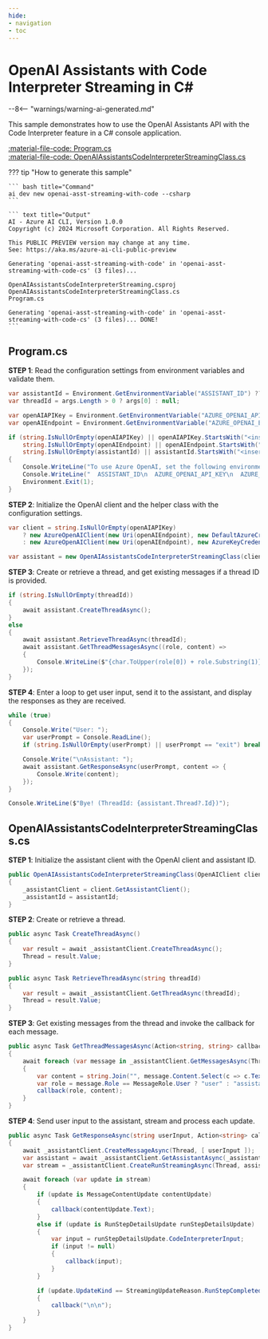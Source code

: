 ```yaml
---
hide:
- navigation
- toc
---
```

# OpenAI Assistants with Code Interpreter Streaming in C\#

--8<-- "warnings/warning-ai-generated.md"

This sample demonstrates how to use the OpenAI Assistants API with the Code Interpreter feature in a C# console application.

[:material-file-code: Program.cs](https://raw.githubusercontent.com/robch/book-of-ai/main/docs/samples/openai-asst-streaming-with-code-cs/Program.cs)  
[:material-file-code: OpenAIAssistantsCodeInterpreterStreamingClass.cs](https://raw.githubusercontent.com/robch/book-of-ai/main/docs/samples/openai-asst-streaming-with-code-cs/OpenAIAssistantsCodeInterpreterStreamingClass.cs)  

??? tip "How to generate this sample"

    ``` bash title="Command"
    ai dev new openai-asst-streaming-with-code --csharp
    ```

    ``` text title="Output"
    AI - Azure AI CLI, Version 1.0.0
    Copyright (c) 2024 Microsoft Corporation. All Rights Reserved.

    This PUBLIC PREVIEW version may change at any time.
    See: https://aka.ms/azure-ai-cli-public-preview

    Generating 'openai-asst-streaming-with-code' in 'openai-asst-streaming-with-code-cs' (3 files)...

    OpenAIAssistantsCodeInterpreterStreaming.csproj
    OpenAIAssistantsCodeInterpreterStreamingClass.cs
    Program.cs

    Generating 'openai-asst-streaming-with-code' in 'openai-asst-streaming-with-code-cs' (3 files)... DONE!
    ```

## Program.cs

**STEP 1**: Read the configuration settings from environment variables and validate them.

``` csharp title="Program.cs"
var assistantId = Environment.GetEnvironmentVariable("ASSISTANT_ID") ?? "<insert your OpenAI assistant ID here>";
var threadId = args.Length > 0 ? args[0] : null;

var openAIAPIKey = Environment.GetEnvironmentVariable("AZURE_OPENAI_API_KEY") ?? "<insert your Azure OpenAI API key here>";
var openAIEndpoint = Environment.GetEnvironmentVariable("AZURE_OPENAI_ENDPOINT") ?? "<insert your Azure OpenAI endpoint here>";

if (string.IsNullOrEmpty(openAIAPIKey) || openAIAPIKey.StartsWith("<insert") ||
    string.IsNullOrEmpty(openAIEndpoint) || openAIEndpoint.StartsWith("<insert") ||
    string.IsNullOrEmpty(assistantId) || assistantId.StartsWith("<insert"))
{
    Console.WriteLine("To use Azure OpenAI, set the following environment variables:");
    Console.WriteLine("  ASSISTANT_ID\n  AZURE_OPENAI_API_KEY\n  AZURE_OPENAI_ENDPOINT");
    Environment.Exit(1);
}
```

**STEP 2**: Initialize the OpenAI client and the helper class with the configuration settings.

``` csharp title="Program.cs"
var client = string.IsNullOrEmpty(openAIAPIKey)
    ? new AzureOpenAIClient(new Uri(openAIEndpoint), new DefaultAzureCredential())
    : new AzureOpenAIClient(new Uri(openAIEndpoint), new AzureKeyCredential(openAIAPIKey));

var assistant = new OpenAIAssistantsCodeInterpreterStreamingClass(client, assistantId);
```

**STEP 3**: Create or retrieve a thread, and get existing messages if a thread ID is provided.

``` csharp title="Program.cs"
if (string.IsNullOrEmpty(threadId))
{
    await assistant.CreateThreadAsync();
}
else
{
    await assistant.RetrieveThreadAsync(threadId);
    await assistant.GetThreadMessagesAsync((role, content) => 
    {
        Console.WriteLine($"{char.ToUpper(role[0]) + role.Substring(1)}: {content}\n");
    });
}
```

**STEP 4**: Enter a loop to get user input, send it to the assistant, and display the responses as they are received.

``` csharp title="Program.cs"
while (true)
{
    Console.Write("User: ");
    var userPrompt = Console.ReadLine();
    if (string.IsNullOrEmpty(userPrompt) || userPrompt == "exit") break;

    Console.Write("\nAssistant: ");
    await assistant.GetResponseAsync(userPrompt, content => {
        Console.Write(content);
    });
}

Console.WriteLine($"Bye! (ThreadId: {assistant.Thread?.Id})");
```

## OpenAIAssistantsCodeInterpreterStreamingClass.cs

**STEP 1**: Initialize the assistant client with the OpenAI client and assistant ID.

``` csharp title="OpenAIAssistantsCodeInterpreterStreamingClass.cs"
public OpenAIAssistantsCodeInterpreterStreamingClass(OpenAIClient client, string assistantId)
{
    _assistantClient = client.GetAssistantClient();
    _assistantId = assistantId;
}
```

**STEP 2**: Create or retrieve a thread.

``` csharp title="OpenAIAssistantsCodeInterpreterStreamingClass.cs"
public async Task CreateThreadAsync()
{
    var result = await _assistantClient.CreateThreadAsync();
    Thread = result.Value;
}

public async Task RetrieveThreadAsync(string threadId)
{
    var result = await _assistantClient.GetThreadAsync(threadId);
    Thread = result.Value;
}
```

**STEP 3**: Get existing messages from the thread and invoke the callback for each message.

``` csharp title="OpenAIAssistantsCodeInterpreterStreamingClass.cs"
public async Task GetThreadMessagesAsync(Action<string, string> callback)
{
    await foreach (var message in _assistantClient.GetMessagesAsync(Thread, ListOrder.OldestFirst))
    {
        var content = string.Join("", message.Content.Select(c => c.Text));
        var role = message.Role == MessageRole.User ? "user" : "assistant";
        callback(role, content);
    }
}
```

**STEP 4**: Send user input to the assistant, stream and process each update.

``` csharp title="OpenAIAssistantsCodeInterpreterStreamingClass.cs"
public async Task GetResponseAsync(string userInput, Action<string> callback)
{
    await _assistantClient.CreateMessageAsync(Thread, [ userInput ]);
    var assistant = await _assistantClient.GetAssistantAsync(_assistantId);
    var stream = _assistantClient.CreateRunStreamingAsync(Thread, assistant.Value);

    await foreach (var update in stream) 
    {
        if (update is MessageContentUpdate contentUpdate)
        {
            callback(contentUpdate.Text);
        }
        else if (update is RunStepDetailsUpdate runStepDetailsUpdate)
        {
            var input = runStepDetailsUpdate.CodeInterpreterInput;
            if (input != null)
            {
                callback(input);
            }
        }

        if (update.UpdateKind == StreamingUpdateReason.RunStepCompleted)
        {
            callback("\n\n");
        }
    }
}
```
